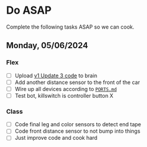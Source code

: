 # Do ASAP

Complete the following tasks ASAP so we can cook.

## Monday, 05/06/2024

### Flex
- [ ] Upload [v1 Update 3 code](https://github.com/JiningLiu/POEAuton/blob/db1937d011ea49b6ce23679627ae04f3af062d49/AutonCar.v5cpp) to brain
- [ ] Add another distance sensor to the front of the car
- [ ] Wire up all devices according to [`PORTS.md`](https://github.com/JiningLiu/POEAuton/blob/main/PORTS.md)
- [ ] Test bot, killswitch is controller button X

### Class
- [ ] Code final leg and color sensors to detect end tape
- [ ] Code front distance sensor to not bump into things
- [ ] Just improve code and cook hard
